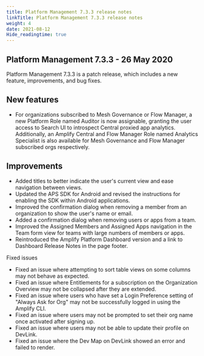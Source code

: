 ```yaml
---
title: Platform Management 7.3.3 release notes
linkTitle: Platform Management 7.3.3 release notes
weight: 4
date: 2021-08-12
Hide_readingtime: true
---
```


## Platform Management 7.3.3 - 26 May 2020

Platform Management 7.3.3 is a patch release, which includes a new feature, improvements, and bug fixes.

## New features

* For organizations subscribed to Mesh Governance or Flow Manager, a new Platform Role named Auditor is now assignable, granting the user access to Search UI to introspect Central proxied app analytics. Additionally, an Amplify Central and Flow Manager Role named Analytics Specialist is also available for Mesh Governance and Flow Manager subscribed orgs respectively.

## Improvements

* Added titles to better indicate the user's current view and ease navigation between views.
* Updated the APS SDK for Android and revised the instructions for enabling the SDK within Android applications.
* Improved the confirmation dialog when removing a member from an organization to show the user's name or email.
* Added a confirmation dialog when removing users or apps from a team.
* Improved the Assigned Members and Assigned Apps navigation in the Team form view for teams with large numbers of members or apps.
* Reintroduced the Amplify Platform Dashboard version and a link to Dashboard Release Notes in the page footer.

Fixed issues

* Fixed an issue where attempting to sort table views on some columns may not behave as expected.
* Fixed an issue where Entitlements for a subscription on the Organization Overview may not be collapsed after they are extended.
* Fixed an issue where users who have set a Login Preference setting of "Always Ask for Org" may not be successfully logged in using the Amplify CLI.
* Fixed an issue where users may not be prompted to set their org name once activated after signing up.
* Fixed an issue where users may not be able to update their profile on DevLink.
* Fixed an issue where the Dev Map on DevLink showed an error and failed to render.
